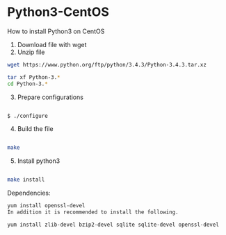 # Python3-CentOS

How to install Python3 on CentOS



1. Download file with wget
2. Unzip file
```sh
wget https://www.python.org/ftp/python/3.4.3/Python-3.4.3.tar.xz

tar xf Python-3.* 
cd Python-3.*
```

3. Prepare configurations

```sh

$ ./configure

```

4. Build the file

```sh

make

```

5. Install python3

```sh

make install

```


Dependencies:
```sh
yum install openssl-devel
In addition it is recommended to install the following.

yum install zlib-devel bzip2-devel sqlite sqlite-devel openssl-devel
```
